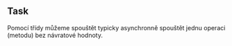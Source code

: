 ## Task

Pomocí třídy můžeme spouštět typicky asynchronně spouštět jednu operaci (metodu) bez návratové hodnoty. 
